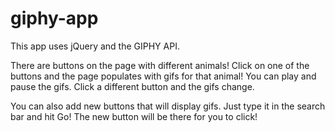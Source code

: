 # giphy-app

This app uses jQuery and the GIPHY API. 

There are buttons on the page with different animals! Click on one of the buttons and the page populates with gifs for that animal! You can play and pause the gifs. Click a different button and the gifs change. 

You can also add new buttons that will display gifs. Just type it in the search bar and hit Go! The new button will be there for you to click!  

